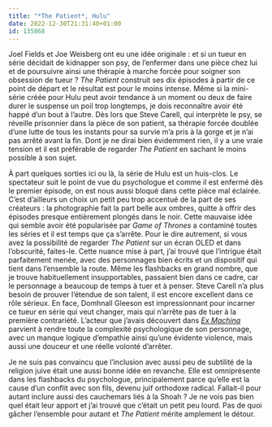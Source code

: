 ```yaml
---
title: "*The Patient*, Hulu"
date: 2022-12-30T21:31:40+01:00
id: 135868
---
```


Joel Fields et Joe Weisberg ont eu une idée originale : et si un tueur en série décidait de kidnapper son psy, de l’enfermer dans une pièce chez lui et de poursuivre ainsi une thérapie à marche forcée pour soigner son obsession de tueur ? *The Patient* construit ses dix épisodes à partir de ce point de départ et le résultat est pour le moins intense. Même si la mini-série créée pour Hulu peut avoir tendance à un moment ou deux de faire durer le suspense un poil trop longtemps, je dois reconnaître avoir été happé d’un bout à l’autre. Dès lors que Steve Carell, qui interprète le psy, se réveille prisonnier dans la pièce de son patient, sa thérapie forcée doublée d’une lutte de tous les instants pour sa survie m’a pris à la gorge et je n’ai pas arrêté avant la fin. Dont je ne dirai bien évidemment rien, il y a une vraie tension et il est préférable de regarder *The Patient* en sachant le moins possible à son sujet.

À part quelques sorties ici ou là, la série de Hulu est un huis-clos. Le spectateur suit le point de vue du psychologue et comme il est enfermé dès le premier épisode, on est nous aussi bloqué dans cette pièce mal éclairée. C’est d’ailleurs un choix un petit peu trop accentué de la part de ses créateurs : la photographie fait la part belle aux ombres, quitte à offrir des épisodes presque entièrement plongés dans le noir. Cette mauvaise idée qui semble avoir été popularisée par *Game of Thrones* a contaminé toutes les séries et il est temps que ça s’arrête. Pour le dire autrement, si vous avez la possibilité de regarder *The Patient* sur un écran OLED et dans l’obscurité, faites-le. Cette nuance mise à part, j’ai trouvé que l’intrigue était parfaitement menée, avec des personnages bien écrits et un dispositif qui tient dans l’ensemble la route. Même les flashbacks en grand nombre, que je trouve habituellement insupportables, passaient bien dans ce cadre, car le personnage a beaucoup de temps à tuer et à penser. Steve Carell n’a plus besoin de prouver l’étendue de son talent, il est encore excellent dans ce rôle sérieux. En face, Domhnall Gleeson est impressionnant pour incarner ce tueur en série qui veut changer, mais qui n’arrête pas de tuer à la première contrariété. L’acteur que j’avais découvert dans [*Ex Machina*](https://voiretmanger.fr/ex-machina-garland/) parvient à rendre toute la complexité psychologique de son personnage, avec un manque logique d’empathie ainsi qu’une évidente violence, mais aussi une douceur et une réelle volonté d’arrêter. 

Je ne suis pas convaincu que l’inclusion avec aussi peu de subtilité de la religion juive était une aussi bonne idée en revanche. Elle est omniprésente dans les flashbacks du psychologue, principalement parce qu’elle est la cause d’un conflit avec son fils, devenu juif orthodoxe radical. Fallait-il pour autant inclure aussi des cauchemars liés à la Shoah ? Je ne vois pas bien quel était leur apport et j’ai trouvé que c’était un petit peu lourd. Pas de quoi gâcher l’ensemble pour autant et *The Patient* mérite amplement le détour. 